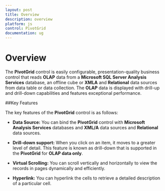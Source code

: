 ```yaml
---
layout: post
title: Overview
description: overview 
platform: js
control: PivotGrid
documentation: ug
---
```


# Overview 

The **PivotGrid** control is easily configurable, presentation-quality business control that reads **OLAP** data from a **Microsoft SQL Server Analysis Services** database, an offline cube or **XMLA** and **Relational** data sources from data table or data collection. The **OLAP** data is displayed with drill-up and drill-down capabilities and features exceptional performance.

##Key Features

The key features of the **PivotGrid** control is as follows:

 * **Data Source:** You can bind the **PivotGrid** control with **Microsoft Analysis Services** databases and **XML/A** data sources and **Relational** data sources.

 * **Drill-down support:** When you click on an item, it moves to a greater level of detail. This feature is known as drill-down that is supported in the **PivotGrid** for **OLAP data only**. 

 * **Virtual Scrolling:** You can scroll vertically and horizontally to view the records in pages dynamically and efficiently.

 * **Hyperlink:** You can hyperlink the cells to retrieve a detailed description of a particular cell. 



